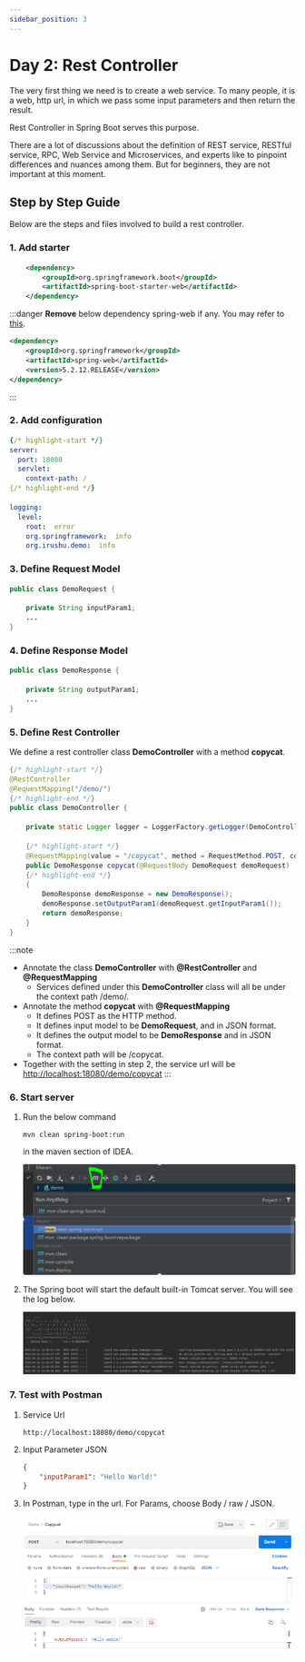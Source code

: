 ```yaml
---
sidebar_position: 3
---
```


# Day 2: Rest Controller

The very first thing we need is to create a web service. To many people, it is a web, http url, in which we pass some input parameters and then return the result. 

Rest Controller in Spring Boot serves this purpose.

There are a lot of discussions about the definition of REST service, RESTful service, RPC, Web Service and Microservices, and experts like to pinpoint differences and nuances among them. But for beginners, they are not important at this moment. 


## Step by Step Guide

Below are the steps and files involved to build a rest controller.

### 1. Add starter

```xml title="pom.xml"
    <dependency>
        <groupId>org.springframework.boot</groupId>
        <artifactId>spring-boot-starter-web</artifactId>
    </dependency>
```

:::danger
**Remove** below dependency spring-web if any. You may refer to [this](https://stackoverflow.com/questions/71121188/correct-classpath-of-your-application-so-it-contains-compatible-versions-of-clas).
```xml title="pom.xml"
<dependency>
    <groupId>org.springframework</groupId>
    <artifactId>spring-web</artifactId>
    <version>5.2.12.RELEASE</version>
</dependency>
```        
:::

### 2. Add configuration

```yml title="application.yml"
{/* highlight-start */}
server:
  port: 18080
  servlet:
    context-path: /
{/* highlight-end */}

logging:
  level:
    root:  error
    org.springframework:  info
    org.irushu.demo:  info    
```

### 3. Define Request Model

```java title="org.irushu.demo.web.model.DemoRequest" showLineNumbers
public class DemoRequest {
    
    private String inputParam1;
    ...
}
```

### 4. Define Response Model 

```java title="org.irushu.demo.web.model.DemoResponse" showLineNumbers
public class DemoResponse {

    private String outputParam1;
    ...
}
```

### 5. Define Rest Controller

We define a rest controller class **DemoController**  with a method **copycat**. 

```java title="org.irushu.demo.web.controller.DemoController" showLineNumbers
{/* highlight-start */}
@RestController
@RequestMapping("/demo/")
{/* highlight-end */}
public class DemoController {

    private static Logger logger = LoggerFactory.getLogger(DemoController.class);
    
    {/* highlight-start */}
    @RequestMapping(value = "/copycat", method = RequestMethod.POST, consumes = MediaType.APPLICATION_JSON_VALUE, produces = MediaType.APPLICATION_JSON_VALUE)
    public DemoResponse copycat(@RequestBody DemoRequest demoRequest)
    {/* highlight-end */}
    {
        DemoResponse demoResponse = new DemoResponse();
        demoResponse.setOutputParam1(demoRequest.getInputParam1());
        return demoResponse;
    }
}
```
:::note
- Annotate the class **DemoController** with **@RestController** and **@RequestMapping**
    - Services defined under this **DemoController** class will all be under the context path /demo/.
- Annotate the method **copycat** with **@RequestMapping**
    - It defines POST as the HTTP method.
    - It defines input model to be **DemoRequest**, and in JSON format.
    - It defines the output model to be **DemoResponse** and in JSON format.
    - The context path will be /copycat.  
- Together with the setting in step 2, the service url will be [http://localhost:18080/demo/copycat](http://localhost:18080/demo/copycat)
:::

### 6. Start server

1. Run the below command

    ```shell
    mvn clean spring-boot:run
    ```

    in the maven section of IDEA.

    ![spring boot run](/img/springboot/idea-maven-spring-boot-run.PNG)


2. The Spring boot will start the default built-in Tomcat server. You will see the log below.

    ![spring boot run](/img/springboot/idea-maven-spring-boot-run-2.PNG)

### 7. Test with Postman

1. Service Url
    ```
    http://localhost:18080/demo/copycat
    ```

2. Input Parameter JSON
    ```json
    {
        "inputParam1": "Hello World!"
    }
    ```
3. In Postman, type in the url. For Params, choose Body / raw / JSON.
    
    ![Postman-copycat](/img/springboot/postman-service-copycat.PNG)


